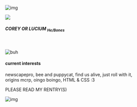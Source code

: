 ![img](https://64.media.tumblr.com/b1ac62b264440b4fa17271951254dae0/c4bb2b240eb65858-5d/s500x750/7c77c52ac6d4a1ea907addc41bcbfd2052e98e0c.gifv)

<p align-"center"> <p>
<img src="https://64.media.tumblr.com/e36308e3f14307e43e71da6ef1480426/d6ef393917fd6980-ca/s250x400/c0a5ad6719260b49600ed2dd9634d8cfb6c1970e.gifv"> 
<H5>COREY OR LUCIUM <sub>He/Bones</sub> </H5> <br>


![buh](https://64.media.tumblr.com/6bd0b990b912d6fa73cc74c48fa60898/964e22b65f1d76bb-4a/s500x750/15e2d4df0ab4ddf7b16e1f3bca696d446cf94b90.gifv)
 <h4>current interests</h4>
newscapepro, bee and puppycat, find us alive, just roll with it, <br>origins mcrp,
oingo boingo, HTML & CSS :3 </p>
<bold> PLEASE READ MY RENTRY(S)</bold>

![img](https://64.media.tumblr.com/b1ac62b264440b4fa17271951254dae0/c4bb2b240eb65858-5d/s500x750/7c77c52ac6d4a1ea907addc41bcbfd2052e98e0c.gifv)


